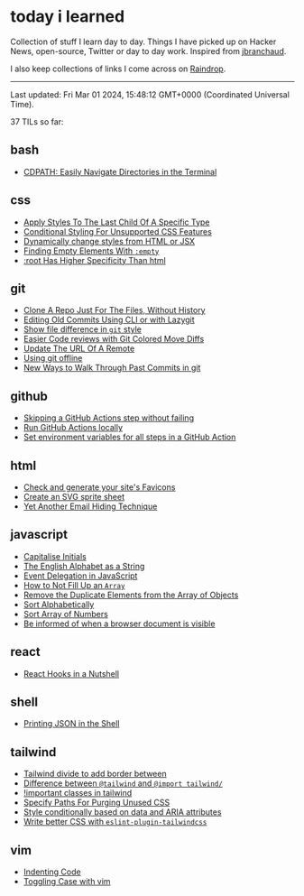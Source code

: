 # today i learned

Collection of stuff I learn day to day. Things I have picked up on Hacker News, open-source, Twitter or day to day work. Inspired from [jbranchaud](https://news.ycombinator.com/item?id=22908044).

I also keep collections of links I come across on [Raindrop](https://raindrop.io/adhiraj/).

---

Last updated: Fri Mar 01 2024, 15:48:12 GMT+0000 (Coordinated Universal Time).

37 TILs so far:

## bash

- [CDPATH: Easily Navigate Directories in the Terminal](/bash/cdpath-easily-navigate-directories-in-the-terminal.md)

## css

- [Apply Styles To The Last Child Of A Specific Type](/css/apply-styles-to-the-last-child-of-a-specific-type.md)
- [Conditional Styling For Unsupported CSS Features](/css/conditional-styling-for-unsupported-css-features.md)
- [Dynamically change styles from HTML or JSX](/css/dynamically-change-styles-from-html-or-jsx.md)
- [Finding Empty Elements With `:empty`](/css/finding-empty-elements.md)
- [:root Has Higher Specificity Than html](/css/root-has-higher-specificity-than-html.md)

## git

- [Clone A Repo Just For The Files, Without History](/git/clone-a-repo-just-for-the-files-without-history.md)
- [Editing Old Commits Using CLI or with Lazygit](/git/edit-old-commit.md)
- [Show file difference in `git` style](/git/file-difference-in-git-style.md)
- [Easier Code reviews with Git Colored Move Diffs](/git/git-colored-move-diffs.md)
- [Update The URL Of A Remote](/git/update-the-url-of-a-remote.md)
- [Using git offline](/git/using-git-offline.md)
- [New Ways to Walk Through Past Commits in git](/git/walk-through-past-commits.md)

## github

- [Skipping a GitHub Actions step without failing](/github/continue-on-fail.md)
- [Run GitHub Actions locally](/github/run-github-actions-locally.md)
- [Set environment variables for all steps in a GitHub Action](/github/set-environment-for-all-steps.md)

## html

- [Check and generate your site's Favicons](/html/check-and-generate-favicons.md)
- [Create an SVG sprite sheet](/html/create-an-svg-sprite-sheet.md)
- [Yet Another Email Hiding Technique ](/html/email-hiding-technique.md)

## javascript

- [Capitalise Initials](/javascript/capitalise-initials.md)
- [The English Alphabet as a String](/javascript/english-alphabets.md)
- [Event Delegation in JavaScript](/javascript/event-delegation.md)
- [How to Not Fill Up an `Array`](/javascript/filling-up-array.md)
- [Remove the Duplicate Elements from the Array of Objects](/javascript/remove-duplicates-from-array-of-objects.md)
- [Sort Alphabetically](/javascript/sort-alphabetically.md)
- [Sort Array of Numbers](/javascript/sort-numbers.md)
- [Be informed of when a browser document is visible](/javascript/visibility-of-browser-document.md)

## react

- [React Hooks in a Nutshell](/react/react-hooks.md)

## shell

- [Printing JSON in the Shell](/shell/printing-json.md)

## tailwind

- [Tailwind divide to add border between](/tailwind/divide-to-add-border-between.md)
- [Difference between `@tailwind` and `@import tailwind/`](/tailwind/import-tailwind.md)
- [!important classes in tailwind](/tailwind/important-classes-in-tailwind.md)
- [Specify Paths For Purging Unused CSS](/tailwind/specify-paths-for-purging-unused-css.md)
- [Style conditionally based on data and ARIA attributes](/tailwind/style-conditionally-based-on-data-and-aria-attributes.md)
- [Write better CSS with `eslint-plugin-tailwindcss`](/tailwind/write-better-tailwind-with-eslint.md)

## vim

- [Indenting Code](/vim/indenting-code.md)
- [Toggling Case with vim](/vim/toggling-case-with-vim.md)
